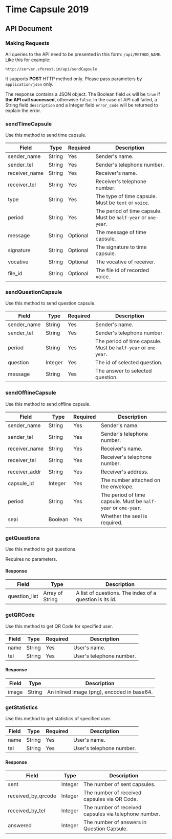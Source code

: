 # Time Capsule 2019
## API Document
### Making Requests
All queries to the API need to be presented in this form: `/api/METHOD_NAME`. Like this for example:

```
http://server.sforest.in/api/sendCapsule
```

It supports **POST** HTTP method only. Please pass parameters by `application/json` only.

The response contains a JSON object. The Boolean field `ok` will be `true` if **the API call successed**, otherwise `false`. In the case of API call failed, a String field `description` and a Integer field `error_code` will be returned to explain the error.

### sendTimeCapsule
Use this method to send time capsule.

| Field         | Type   | Required | Description                                                    |
|---------------|--------|----------|----------------------------------------------------------------|
| sender_name   | String | Yes      | Sender's name.                                                 |
| sender_tel    | String | Yes      | Sender's telephone number.                                     |
| receiver_name | String | Yes      | Receiver's name.                                               |
| receiver_tel  | String | Yes      | Receiver's telephone number.                                   |
| type          | String | Yes      | The type of time capsule. Must be `text` or `voice`.           |
| period        | String | Yes      | The period of time capsule. Must be `half-year` or `one-year`. |
| message       | String | Optional | The message of time capsule.                                   |
| signature     | String | Optional | The signature to time capsule.                                 |
| vocative      | String | Optional | The vocative of receiver.                                      |
| file_id       | String | Optional | The file id of recorded voice.                                 |

### sendQuestionCapsule
Use this method to send question capsule.

| Field       | Type    | Required | Description                                                    |
|-------------|---------|----------|----------------------------------------------------------------|
| sender_name | String  | Yes      | Sender's name.                                                 |
| sender_tel  | String  | Yes      | Sender's telephone number.                                     |
| period      | String  | Yes      | The period of time capsule. Must be `half-year` or `one-year`. |
| question    | Integer | Yes      | The id of selected question.                                   |
| message     | String  | Yes      | The answer to selected question.                               |

### sendOfflineCapsule
Use this method to send offline capsule.

| Field         | Type    | Required | Description                                                    |
|---------------|---------|----------|----------------------------------------------------------------|
| sender_name   | String  | Yes      | Sender's name.                                                 |
| sender_tel    | String  | Yes      | Sender's telephone number.                                     |
| receiver_name | String  | Yes      | Receiver's name.                                               |
| receiver_tel  | String  | Yes      | Receiver's telephone number.                                   |
| receiver_addr | String  | Yes      | Receiver's address.                                            |
| capsule_id    | Integer | Yes      | The number attached on the envelope.                           |
| period        | String  | Yes      | The period of time capsule. Must be `half-year` or `one-year`. |
| seal          | Boolean | Yes      | Whether the seal is required.                                  |

### getQuestions
Use this method to get questions.

Requires no parameters.

#### Response
| Field         | Type            | Description                                             |
|---------------|-----------------|---------------------------------------------------------|
| question_list | Array of String | A list of questions. The index of a question is its id. |

### getQRCode
Use this method to get QR Code for specified user.

| Field | Type   | Required | Description              |
|-------|--------|----------|--------------------------|
| name  | String | Yes      | User's name.             |
| tel   | String | Yes      | User's telephone number. |

#### Response
| Field | Type   | Description                                |
|-------|--------|--------------------------------------------|
| image | String | An inlined image (png), encoded in base64. |

### getStatistics
Use this method to get statistics of specified user.

| Field | Type   | Required | Description              |
|-------|--------|----------|--------------------------|
| name  | String | Yes      | User's name.             |
| tel   | String | Yes      | User's telephone number. |

#### Response

| Field              | Type    | Description                                           |
|--------------------|---------|-------------------------------------------------------|
| sent               | Integer | The number of sent capsules.                          |
| received_by_qrcode | Integer | The number of received capsules via QR Code.          |
| received_by_tel    | Integer | The number of received capsules via telephone number. |
| answered           | Integer | The number of answers in Question Capsule.            |
